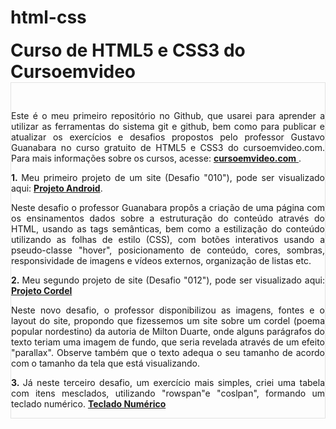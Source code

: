 # html-css
 <h1 style="margin: auto;">Curso de HTML5 e CSS3 do Cursoemvideo</h1>

<section style="max-width: 800px; margin: auto; text-align: justify; border: 1px solid rgba(0, 0, 0, 0.1); padding-top: 30px;">
  <p>Este é o meu primeiro repositório no Github, que usarei para aprender a utilizar as ferramentas do sistema git e github, bem como para publicar e atualizar os exercícios e desafios propostos pelo professor Gustavo Guanabara no curso gratuito de HTML5 e CSS3 do cursoemvideo.com. Para mais informações sobre os cursos, acesse: <a href="https://www.cursoemvideo.com/" target="_blank" rel="external"><strong>cursoemvideo.com</strong> </a>.</p>
  
  <p><strong>1. </strong>Meu primeiro projeto de um site (Desafio "010"), pode ser visualizado aqui: <a href="https://matheussgo.github.io/projeto-android/" target="_blank"><strong>Projeto Android</strong></a>.</p>
  
  <p>Neste desafio o professor Guanabara propôs a criação de uma página com os ensinamentos dados sobre a estruturação do conteúdo através do HTML, usando as tags semânticas, bem como a estilização do conteúdo utilizando as folhas de estilo (CSS), com botões interativos usando a pseudo-classe "hover", posicionamento de conteúdo, cores, sombras, responsividade de imagens e vídeos externos, organização de listas etc.</p>
  
  <p><strong>2. </strong>Meu segundo projeto de site (Desafio "012"), pode ser visualizado aqui: <a href="https://matheussgo.github.io/projeto-cordel/" target="_blank"><strong>Projeto Cordel</strong></a></p>
  
  <p>Neste novo desafio, o professor disponibilizou as imagens, fontes e o layout do site, propondo que fizessemos um site sobre um cordel (poema popular nordestino) da autoria de Milton Duarte, onde alguns parágrafos do texto teriam uma imagem de fundo, que seria revelada através de um efeito "parallax". Observe também que o texto adequa o seu tamanho de acordo com o tamanho da tela que está visualizando.</p>
  
  <p><strong>3. </strong>Já neste terceiro desafio, um exercício mais simples, criei uma tabela com itens mesclados, utilizando "rowspan"e "coslpan", formando um teclado numérico. <a href="https://matheussgo.github.io/html-css/desafios/desafio013/teclado_num.html" target="_blank"><strong>Teclado Numérico</strong></a></p>
</section>